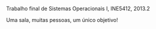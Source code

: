Trabalho final de Sistemas Operacionais I, INE5412, 2013.2

Uma sala, muitas pessoas, um único objetivo!

